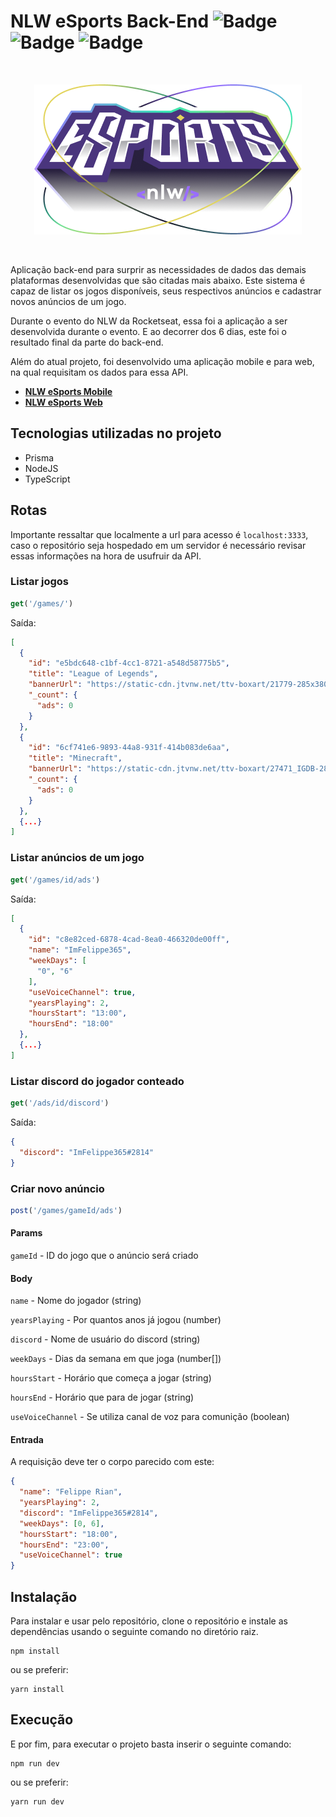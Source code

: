 # NLW eSports Back-End ![Badge](https://img.shields.io/static/v1?label=prisma&message=5.4.8&color=white&style=flat&logo=PRISMA) ![Badge](https://img.shields.io/static/v1?label=nodejs&message=v16.13.2&color=green&style=flat&logo=NODE) ![Badge](https://img.shields.io/static/v1?label=typescript&message=v4.8.3&color=blue&style=flat&logo=TYPESCRIPT)
 
<br />
<p align="center">
  <img src="https://github.com/ImFelippe365/nlw-esports-mobile/blob/main/src/assets/logo-nlw-esports%402x.png" />
</p>
<br />

Aplicação back-end para surprir as necessidades de dados das demais plataformas desenvolvidas que são citadas mais abaixo. 
Este sistema é capaz de listar os jogos disponíveis, seus respectivos anúncios e cadastrar novos anúncios de um jogo.

Durante o evento do NLW da Rocketseat, essa foi a aplicação a ser desenvolvida durante o evento.
E ao decorrer dos 6 dias, este foi o resultado final da parte do back-end.

Além do atual projeto, foi desenvolvido uma aplicação mobile e para web, na qual requisitam os dados para essa API.

- **[NLW eSports Mobile](https://github.com/ImFelippe365/nlw-esports-mobile)**
- **[NLW eSports Web](https://github.com/ImFelippe365/nlw-esports-web)**

## Tecnologias utilizadas no projeto

- Prisma
- NodeJS
- TypeScript

## Rotas
Importante ressaltar que localmente a url para acesso é ``localhost:3333``, caso o repositório seja hospedado em um servidor é necessário revisar essas informações na hora de usufruir da API.

### Listar jogos

```ts
get('/games/')
```

Saída:
```json
[
  {
    "id": "e5bdc648-c1bf-4cc1-8721-a548d58775b5",
    "title": "League of Legends",
    "bannerUrl": "https://static-cdn.jtvnw.net/ttv-boxart/21779-285x380.jpg",
    "_count": {
      "ads": 0
    }
  },
  {
    "id": "6cf741e6-9893-44a8-931f-414b083de6aa",
    "title": "Minecraft",
    "bannerUrl": "https://static-cdn.jtvnw.net/ttv-boxart/27471_IGDB-285x380.jpg",
    "_count": {
      "ads": 0
    }
  },
  {...}
]
```

### Listar anúncios de um jogo

```ts
get('/games/id/ads')
```

Saída:
```json
[
  {
    "id": "c8e82ced-6878-4cad-8ea0-466320de00ff",
    "name": "ImFelippe365",
    "weekDays": [
      "0", "6"
    ],
    "useVoiceChannel": true,
    "yearsPlaying": 2,
    "hoursStart": "13:00",
    "hoursEnd": "18:00"
  },
  {...}
]
```

### Listar discord do jogador conteado

```ts
get('/ads/id/discord')
```

Saída:
```json
{
  "discord": "ImFelippe365#2814"
}
```

### Criar novo anúncio

```ts
post('/games/gameId/ads')
```

#### Params

``gameId`` - ID do jogo que o anúncio será criado

#### Body

``name`` - Nome do jogador (string)

``yearsPlaying`` - Por quantos anos já jogou (number)

``discord`` - Nome de usuário do discord (string)

``weekDays`` - Dias da semana em que joga (number[])

``hoursStart`` - Horário que começa a jogar (string)

``hoursEnd`` - Horário que para de jogar (string)

``useVoiceChannel`` - Se utiliza canal de voz para comunição (boolean)


#### Entrada
A requisição deve ter o corpo parecido com este:

```json
{
  "name": "Felippe Rian",
  "yearsPlaying": 2,
  "discord": "ImFelippe365#2814",
  "weekDays": [0, 6],
  "hoursStart": "18:00",
  "hoursEnd": "23:00",
  "useVoiceChannel": true
}
```

## Instalação

Para instalar e usar pelo repositório, clone o repositório e instale as dependências usando o seguinte comando no diretório raiz.

```
npm install
```

ou se preferir:

```
yarn install
```

## Execução

E por fim, para executar o projeto basta inserir o seguinte comando:

```
npm run dev
```

ou se preferir:

```
yarn run dev
```

